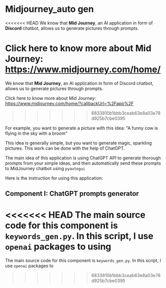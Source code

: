 # Midjourney_auto gen

<<<<<<< HEAD
We know that **Mid Journey**, an AI application in form of **Discord** chatbot, allows us to generate pictures through prompts.

Click here to know more about Mid Journey: https://www.midjourney.com/home/
=======
We know that **Mid Journey**, an AI application in form of Discord chatbot, allows us to generate pictures through prompts.

Click here to know more about Mid Journey: https://www.midjourney.com/home/?callbackUrl=%2Fapp%2F
>>>>>>> 6833810b1bbb3ceab63e8a03e78d925b7cbe0395

For example, you want to generate a picture with this idea: "A funny cow is flying in the sky with a broom"

This idea is generally simple, but you want to generate magic, sparkling pictures. This work can be done with the help of ChatGPT.

The main idea of this application is using ChatGPT API to generate thorough prompts from your simple ideas, and then automatically send these prompts to MidJourney chatbot using `pyautogui`

Here is the instruction for using this application:

## Component I: ChatGPT prompts generator

<<<<<<< HEAD
The main source code for this component is `keywords_gen.py`. In this script, I use `openai` packages to using
=======
The main source code for this component is ```keywords_gen.py```. In this script, I use ```openai``` packages to 
>>>>>>> 6833810b1bbb3ceab63e8a03e78d925b7cbe0395
